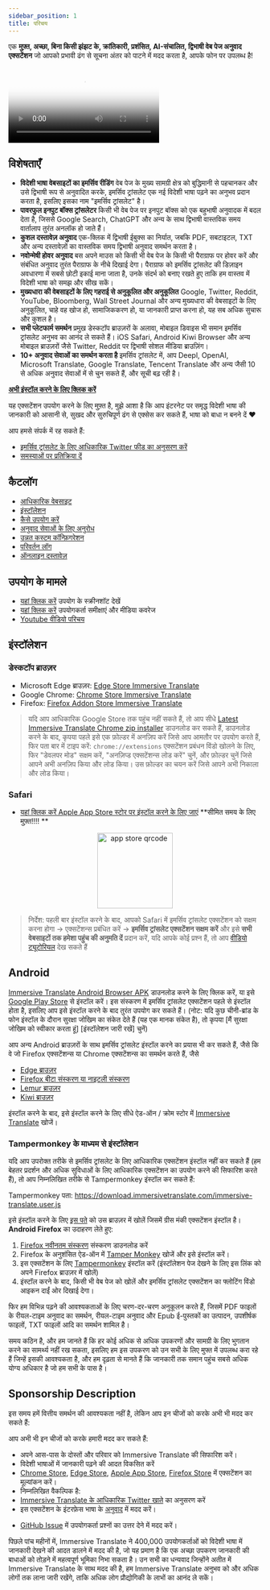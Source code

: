 ```yaml
---
sidebar_position: 1
title: परिचय
---
```


एक **मुफ़्त, अच्छा, बिना किसी झंझट के, क्रांतिकारी, प्रशंसित, AI-संचालित, द्विभाषी वेब पेज अनुवाद एक्सटेंशन** जो आपको प्रभावी ढंग से सूचना अंतर को पाटने में मदद करता है, आपके फोन पर उपलब्ध है!

<video
  controls
  poster="https://immersivetranslate.com/assets/price/video-poster-en.png"
  src="https://s.immersivetranslate.com/assets/uploads/en-kefVSe.mp4"
/>

## विशेषताएँ

- **विदेशी भाषा वेबसाइटों का इमर्सिव रीडिंग** वेब पेज के मुख्य सामग्री क्षेत्र को बुद्धिमानी से पहचानकर और उसे द्विभाषी रूप से अनुवादित करके, इमर्सिव ट्रांसलेट एक नई विदेशी भाषा पढ़ने का अनुभव प्रदान करता है, इसलिए इसका नाम "इमर्सिव ट्रांसलेट" है।
- **पावरफुल इनपुट बॉक्स ट्रांसलेटर** किसी भी वेब पेज पर इनपुट बॉक्स को एक बहुभाषी अनुवादक में बदल देता है, जिससे Google Search, ChatGPT और अन्य के साथ द्विभाषी वास्तविक समय वार्तालाप तुरंत अनलॉक हो जाते हैं।
- **कुशल दस्तावेज़ अनुवाद** एक-क्लिक में द्विभाषी ईबुक्स का निर्यात, जबकि PDF, सबटाइटल, TXT और अन्य दस्तावेज़ों का वास्तविक समय द्विभाषी अनुवाद समर्थन करता है।
- **नवोन्मेषी होवर अनुवाद** बस अपने माउस को किसी भी वेब पेज के किसी भी पैराग्राफ पर होवर करें और संबंधित अनुवाद तुरंत पैराग्राफ के नीचे दिखाई देगा। पैराग्राफ को इमर्सिव ट्रांसलेट की डिज़ाइन अवधारणा में सबसे छोटी इकाई माना जाता है, उनके संदर्भ को बनाए रखते हुए ताकि हम वास्तव में विदेशी भाषा को समझ और सीख सकें।
- **मुख्यधारा की वेबसाइटों के लिए गहराई से अनुकूलित और अनुकूलित** Google, Twitter, Reddit, YouTube, Bloomberg, Wall Street Journal और अन्य मुख्यधारा की वेबसाइटों के लिए अनुकूलित, चाहे वह खोज हो, सामाजिककरण हो, या जानकारी प्राप्त करना हो, यह सब अधिक सुचारू और कुशल है।
- **सभी प्लेटफार्म समर्थन** प्रमुख डेस्कटॉप ब्राउज़रों के अलावा, मोबाइल डिवाइस भी समान इमर्सिव ट्रांसलेट अनुभव का आनंद ले सकते हैं। iOS Safari, Android Kiwi Browser और अन्य मोबाइल ब्राउज़रों जैसे Twitter, Reddit पर द्विभाषी सोशल मीडिया ब्राउज़िंग।
- **10+ अनुवाद सेवाओं का समर्थन करता है** इमर्सिव ट्रांसलेट में, आप Deepl, OpenAI, Microsoft Translate, Google Translate, Tencent Translate और अन्य जैसी 10 से अधिक अनुवाद सेवाओं में से चुन सकते हैं, और सूची बढ़ रही है।

[**अभी इंस्टॉल करने के लिए क्लिक करें**](/docs/installation/)

यह एक्सटेंशन उपयोग करने के लिए मुफ़्त है, मुझे आशा है कि आप इंटरनेट पर समृद्ध विदेशी भाषा की जानकारी को आसानी से, सुखद और सुरुचिपूर्ण ढंग से एक्सेस कर सकते हैं, भाषा को बाधा न बनने दें ❤️

आप हमसे संपर्क में रह सकते हैं:

<!-- - [ईमेल द्वारा इमर्सिव ट्रांसलेट की सदस्यता लें](https://immersivetranslate.substack.com/) समय पर नवीनतम अपडेट और (लाभ) प्राप्त करें। -->

- [इमर्सिव ट्रांसलेट के लिए आधिकारिक Twitter फीड का अनुसरण करें](https://twitter.com/immersivetrans)
  <!-- - [Telegram चैनल का अनुसरण करें](https://t.me/immersivetranslate) नवीनतम समाचार प्राप्त करें! -->
  <!-- - [Telegram समूह में शामिल हों](https://t.me/+rq848Z09nehlOTgx) विशेषताओं के बारे में चर्चाओं में भाग लेने के लिए। -->
- [समस्याओं पर प्रतिक्रिया दें](https://github.com/immersive-translate/immersive-translate/issues/)

## कैटलॉग

- [आधिकारिक वेबसाइट](https://immersivetranslate.com/en/?force=1)
- [इंस्टॉलेशन](/docs/installation/)
- [कैसे उपयोग करें](/docs/usage/)
- [अनुवाद सेवाओं के लिए अनुरोध](/docs/services/)
- [उन्नत कस्टम कॉन्फ़िगरेशन](/docs/advanced/)
- [परिवर्तन लॉग](/docs/CHANGELOG/)
- [ऑनलाइन दस्तावेज़](/docs/)

## उपयोग के मामले

<!-- - [उपयोगकर्ता शियाओ झांग के इमर्सिव ट्रांसलेट का एक महीने तक उपयोग करने के बाद हुए परिवर्तनों के बारे में जानें](#user-xiao-zhangs-story) -->

- [यहां क्लिक करें](/docs/usecase/) उपयोग के स्क्रीनशॉट देखें
- [यहां क्लिक करें](/docs/review/) उपयोगकर्ता समीक्षाएं और मीडिया कवरेज
- [Youtube वीडियो परिचय](https://www.youtube.com/watch?v=SHznc5kQCM4&ab_channel=ImmersiveTranslate)

## इंस्टॉलेशन

### डेस्कटॉप ब्राउज़र

- Microsoft Edge ब्राउज़र: [Edge Store Immersive Translate](https://microsoftedge.microsoft.com/addons/detail/amkbmndfnliijdhojkpoglbnaaahippg)
- Google Chrome: [Chrome Store Immersive Translate](https://chrome.google.com/webstore/detail/immersive-translate/bpoadfkcbjbfhfodiogcnhhhpibjhbnh)
- Firefox: [Firefox Addon Store Immersive Translate](https://addons.mozilla.org/firefox/addon/immersive-translate/)

> यदि आप आधिकारिक Google Store तक पहुंच नहीं सकते हैं, तो आप सीधे [Latest Immersive Translate Chrome zip installer](https://download.immersivetranslate.com/latest/chrome-immersive-translate.zip) डाउनलोड कर सकते हैं, डाउनलोड करने के बाद, कृपया पहले इसे एक फ़ोल्डर में अनज़िप करें जिसे आप आमतौर पर उपयोग करते हैं, फिर पता बार में टाइप करें: `chrome://extensions` एक्सटेंशन प्रबंधन विंडो खोलने के लिए, फिर "डेवलपर मोड" सक्षम करें, "अनज़िप्ड एक्सटेंशन्स लोड करें" चुनें, और फ़ोल्डर चुनें जिसे आपने अभी अनज़िप किया और लोड किया। उस फ़ोल्डर का चयन करें जिसे आपने अभी निकाला और लोड किया।

### Safari

- [यहां क्लिक करें Apple App Store स्टोर पर इंस्टॉल करने के लिए जाएं](https://apps.apple.com/app/immersive-translate/id6447957425) \*\*सीमित समय के लिए मुफ़्त!!!! \*\*

<div align="center">
<img src="https://s.immersivetranslate.com/static/official-static/assets/immersive-app-store.png" width="150" alt="app store qrcode" />
</div>

> निर्देश: पहली बार इंस्टॉल करने के बाद, आपको Safari में इमर्सिव ट्रांसलेट एक्सटेंशन को सक्षम करना होगा -> एक्सटेंशन्स प्रबंधित करें -> **इमर्सिव ट्रांसलेट एक्सटेंशन सक्षम करें** और इसे **सभी वेबसाइटों तक हमेशा पहुंच की अनुमति दें** प्रदान करें, यदि आपके कोई प्रश्न हैं, तो आप [वीडियो ट्यूटोरियल](https://s.immersivetranslate.com/videos/ios_safari_turorial_en.mp4) देख सकते हैं

## Android

[Immersive Translate Android Browser APK](https://immersivetranslate.com/android/) डाउनलोड करने के लिए क्लिक करें, या इसे [Google Play Store](https://play.google.com/store/apps/details?id=com.immersivetranslate.browser&utm_campaign=official) से इंस्टॉल करें। इस संस्करण में इमर्सिव ट्रांसलेट एक्सटेंशन पहले से इंस्टॉल होता है, इसलिए आप इसे इंस्टॉल करने के बाद तुरंत उपयोग कर सकते हैं। (नोट: यदि कुछ चीनी-ब्रांड के फोन इंस्टॉल के दौरान सुरक्षा जोखिम का संकेत देते हैं (यह एक मानक संकेत है), तो कृपया [मैं सुरक्षा जोखिम को स्वीकार करता हूं] [इंस्टॉलेशन जारी रखें] चुनें)

आप अन्य Android ब्राउज़रों के साथ इमर्सिव ट्रांसलेट इंस्टॉल करने का प्रयास भी कर सकते हैं, जैसे कि वे जो Firefox एक्सटेंशन्स या Chrome एक्सटेंशन्स का समर्थन करते हैं, जैसे

- [Edge ब्राउज़र](https://www.microsoft.com/edge/emmx/immersivetranslatecollaboration)
- [Firefox बीटा संस्करण या नाइटली संस्करण](https://www.mozilla.org/firefox/channel/android/)
- [Lemur ब्राउज़र](https://lemurbrowser.com/)
- [Kiwi ब्राउज़र](https://kiwibrowser.com/)

इंस्टॉल करने के बाद, इसे इंस्टॉल करने के लिए सीधे ऐड-ऑन / क्रोम स्टोर में [Immersive Translate](https://chrome.google.com/webstore/detail/immersive-translate/bpoadfkcbjbfhfodiogcnhhhpibjhbnh) खोजें।

### Tampermonkey के माध्यम से इंस्टॉलेशन

यदि आप उपरोक्त तरीके से इमर्सिव ट्रांसलेट के लिए आधिकारिक एक्सटेंशन इंस्टॉल नहीं कर सकते हैं (हम बेहतर प्रदर्शन और अधिक सुविधाओं के लिए आधिकारिक एक्सटेंशन का उपयोग करने की सिफारिश करते हैं), तो आप निम्नलिखित तरीके से Tampermonkey इंस्टॉल कर सकते हैं:

Tampermonkey पता: https://download.immersivetranslate.com/immersive-translate.user.js

इसे इंस्टॉल करने के लिए [इस पते](https://download.immersivetranslate.com/immersive-translate.user.js) को उस ब्राउज़र में खोलें जिसमें ग्रीस मंकी एक्सटेंशन इंस्टॉल है। **Android Firefox** का उदाहरण लेते हुए:

1. [Firefox नवीनतम संस्करण](https://www.mozilla.org/firefox/browsers/mobile/android/) संस्करण डाउनलोड करें
2. Firefox के अनुशंसित ऐड-ऑन में [Tamper Monkey](https://www.tampermonkey.net/) खोजें और इसे इंस्टॉल करें।
3. इस एक्सटेंशन के लिए [Tampermonkey](https://download.immersivetranslate.com/immersive-translate.user.js) इंस्टॉल करें (इंस्टॉलेशन पेज देखने के लिए इस लिंक को अपने Firefox ब्राउज़र में खोलें)
4. इंस्टॉल करने के बाद, किसी भी वेब पेज को खोलें और इमर्सिव ट्रांसलेट एक्सटेंशन का फ्लोटिंग विंडो आइकन दाईं ओर दिखाई देगा।

फिर हम विभिन्न पढ़ने की आवश्यकताओं के लिए चरण-दर-चरण अनुकूलन करते हैं, जिसमें PDF फाइलों के रीयल-टाइम अनुवाद का समर्थन, रीयल-टाइम अनुवाद और Epub ई-पुस्तकों का उत्पादन, उपशीर्षक फाइलों, TXT फाइलों आदि का समर्थन शामिल है।

समय कठिन है, और हम जानते हैं कि हर कोई अधिक से अधिक उपकरणों और सामग्री के लिए भुगतान करने का सामर्थ्य नहीं रख सकता, इसलिए हम इस उपकरण को उन सभी के लिए मुफ्त में उपलब्ध करा रहे हैं जिन्हें इसकी आवश्यकता है, और हम दृढ़ता से मानते हैं कि जानकारी तक समान पहुंच सबसे अधिक योग्य अधिकार है जो हम सभी के पास है।

## Sponsorship Description

इस समय हमें वित्तीय समर्थन की आवश्यकता नहीं है, लेकिन आप इन चीजों को करके अभी भी मदद कर सकते हैं:

आप अभी भी इन चीजों को करके हमारी मदद कर सकते हैं:

- अपने आस-पास के दोस्तों और परिवार को Immersive Translate की सिफारिश करें।
- विदेशी भाषाओं में जानकारी पढ़ने की आदत विकसित करें
- [Chrome Store](https://chrome.google.com/webstore/detail/immersive-translate/bpoadfkcbjbfhfodiogcnhhhpibjhbnh), [Edge Store](https://microsoftedge.microsoft.com/addons/detail/immersive-translate-web-/amkbmndfnliijdhojkpoglbnaaahippg), [Apple App Store](https://apps.apple.com/app/id6447957425), [Firefox Store](https://addons.mozilla.org/firefox/addon/immersive-translate/) में एक्सटेंशन का मूल्यांकन करें।
- निम्नलिखित वैकल्पिक है:
  <!-- - [the official Immersive Translate email](https://immersivetranslate.substack.com/) की सदस्यता लें -->
  <!-- - [Telegram channel](https://t.me/immersivetranslate) से जुड़ें -->
- [Immersive Translate के आधिकारिक Twitter खाते](https://twitter.com/immersivetrans) का अनुसरण करें
- इस एक्सटेंशन के इंटरफ़ेस भाषा के [अनुवाद](https://crowdin.com/project/immersive-translate) में मदद करें।
<!-- - [Telegram Groups](https://t.me/+rq848Z09nehlOTgx) में उपयोगकर्ता प्रश्नों का उत्तर देने में मदद करें। -->
- [GitHub Issue](https://github.com/immersive-translate/immersive-translate/issues) में उपयोगकर्ता प्रश्नों का उत्तर देने में मदद करें।

पिछले पांच महीनों में, Immersive Translate ने 400,000 उपयोगकर्ताओं को विदेशी भाषा में जानकारी देखने की आदत डालने में मदद की है, जो यह प्रमाण है कि एक अच्छा उपकरण जानकारी की बाधाओं को तोड़ने में महत्वपूर्ण भूमिका निभा सकता है। उन सभी का धन्यवाद जिन्होंने अतीत में Immersive Translate के साथ मदद की है, हम Immersive Translate अनुभव को और अधिक लोगों तक लाना जारी रखेंगे, ताकि अधिक लोग प्रौद्योगिकी के लाभों का आनंद ले सकें।
